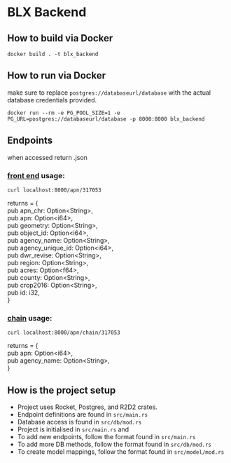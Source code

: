 # BLX Backend

## How to build via Docker

```
docker build . -t blx_backend
```

## How to run via Docker
make sure to replace ```postgres://databaseurl/database``` with the actual database credentials provided.
```
docker run --rm -e PG_POOL_SIZE=1 -e PG_URL=postgres://databaseurl/database -p 8000:8000 blx_backend
```

## Endpoints
when accessed return .json

### [front end](https://github.com/Greenetwork/BLX_frontend) usage:
```
curl localhost:8000/apn/317053
```
returns =       {  
    pub apn_chr: Option\<String>,  
    pub apn: Option\<i64>,  
    pub geometry: Option\<String>,  
    pub object_id: Option\<i64>,  
    pub agency_name: Option\<String>,  
    pub agency_unique_id: Option\<i64>,  
    pub dwr_revise: Option\<String>,  
    pub region: Option\<String>,  
    pub acres: Option\<f64>,  
    pub county: Option\<String>,  
    pub crop2016: Option\<String>,  
    pub id: i32,  
}

### [chain](https://github.com/spencerbh/BLX_chain_future) usage:
```
curl localhost:8000/apn/chain/317053
```
returns =       {  
    pub apn: Option\<i64>,  
    pub agency_name: Option\<String>,  
}

## How is the project setup

- Project uses Rocket, Postgres, and R2D2 crates.
- Endpoint definitions are found in `src/main.rs`
- Database access is found in `src/db/mod.rs`
- Project is initialised in `src/main.rs` and 
- To add new endpoints, follow the format found in `src/main.rs`
- To add more DB methods, follow the format found in `src/db/mod.rs`
- To create model mappings, follow the format found in `src/model/mod.rs`
